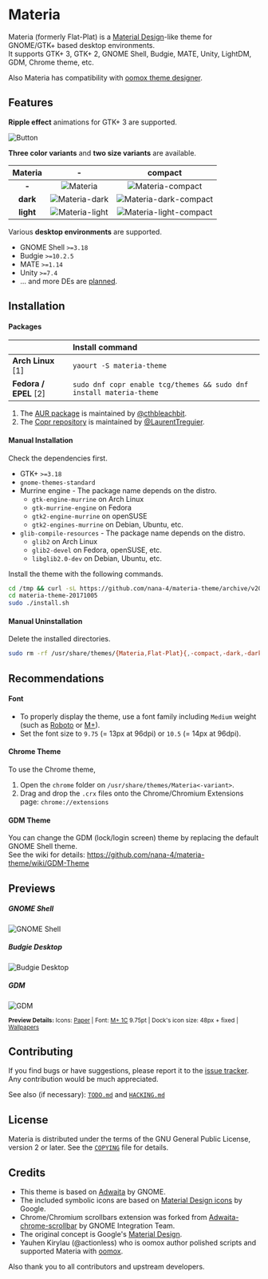 # Materia

Materia (formerly Flat-Plat) is a [Material Design](https://material.io)-like theme for GNOME/GTK+ based desktop environments.  
It supports GTK+ 3, GTK+ 2, GNOME Shell, Budgie, MATE, Unity, LightDM, GDM, Chrome theme, etc.

Also Materia has compatibility with [oomox theme designer](https://github.com/actionless/oomox).

## Features

**Ripple effect** animations for GTK+ 3 are supported.

![Button](../images/Button.gif?raw=true)

**Three color variants** and **two size variants** are available.

| **Materia** | **-** | **compact** |
|:-:|:-:|:-:|
| **-** | ![Materia](../images/Materia.png?raw=true) | ![Materia-compact](../images/Materia-compact.png?raw=true) |
| **dark** | ![Materia-dark](../images/Materia-dark.png?raw=true) | ![Materia-dark-compact](../images/Materia-dark-compact.png?raw=true) |
| **light** | ![Materia-light](../images/Materia-light.png?raw=true) | ![Materia-light-compact](../images/Materia-light-compact.png?raw=true) |

Various **desktop environments** are supported.

- GNOME Shell `>=3.18`
- Budgie `>=10.2.5`
- MATE `>=1.14`
- Unity `>=7.4`
- ... and more DEs are [planned](TODO.md#supports).

## Installation

#### Packages

|| **Install command** |
|:-|:-|
| **Arch Linux** [1] | `yaourt -S materia-theme` |
| **Fedora / EPEL** [2] | `sudo dnf copr enable tcg/themes && sudo dnf install materia-theme` |

1. The [AUR package](https://aur.archlinux.org/packages/materia-theme/) is maintained by [@cthbleachbit](https://github.com/cthbleachbit).
2. The [Copr repository](https://copr.fedorainfracloud.org/coprs/tcg/themes/) is maintained by [@LaurentTreguier](https://github.com/LaurentTreguier).

#### Manual Installation

Check the dependencies first.

- GTK+ `>=3.18`
- `gnome-themes-standard`
- Murrine engine - The package name depends on the distro.
  - `gtk-engine-murrine` on Arch Linux
  - `gtk-murrine-engine` on Fedora
  - `gtk2-engine-murrine` on openSUSE
  - `gtk2-engines-murrine` on Debian, Ubuntu, etc.
- `glib-compile-resources` - The package name depends on the distro.
  - `glib2` on Arch Linux
  - `glib2-devel` on Fedora, openSUSE, etc.
  - `libglib2.0-dev` on Debian, Ubuntu, etc.

Install the theme with the following commands.

```sh
cd /tmp && curl -sL https://github.com/nana-4/materia-theme/archive/v20171005.tar.gz | tar xz
cd materia-theme-20171005
sudo ./install.sh
```

#### Manual Uninstallation

Delete the installed directories.

```sh
sudo rm -rf /usr/share/themes/{Materia,Flat-Plat}{,-compact,-dark,-dark-compact,-light,-light-compact}
```

## Recommendations

#### Font

- To properly display the theme, use a font family including `Medium` weight (such as [Roboto](https://github.com/google/roboto) or [M+](https://mplus-fonts.osdn.jp)).
- Set the font size to `9.75` (= 13px at 96dpi) or `10.5` (= 14px at 96dpi).

#### Chrome Theme

To use the Chrome theme,

1. Open the `chrome` folder on `/usr/share/themes/Materia<-variant>`.
2. Drag and drop the `.crx` files onto the Chrome/Chromium Extensions page: `chrome://extensions`

#### GDM Theme

You can change the GDM (lock/login screen) theme by replacing the default GNOME Shell theme.  
See the wiki for details: https://github.com/nana-4/materia-theme/wiki/GDM-Theme

## Previews

##### GNOME Shell
![GNOME Shell](../images/gnome.png?raw=true)

##### Budgie Desktop
![Budgie Desktop](../images/budgie.png?raw=true)

##### GDM
![GDM](../images/gdm-unlock.png?raw=true)

<sub>**Preview Details:** Icons: [Paper](https://github.com/snwh/paper-icon-theme) | Font: [M+ 1C](https://mplus-fonts.osdn.jp) 9.75pt | Dock's icon size: 48px + fixed | [Wallpapers](https://imgur.com/a/v2Ovx)</sub>

## Contributing

If you find bugs or have suggestions, please report it to the [issue tracker](https://github.com/nana-4/materia-theme/issues). Any contribution would be much appreciated.

See also (if necessary): [`TODO.md`](TODO.md) and [`HACKING.md`](HACKING.md)

## License

Materia is distributed under the terms of the GNU General Public License, version 2 or later. See the [`COPYING`](COPYING) file for details.

## Credits

- This theme is based on [Adwaita](HACKING.md#upstream-theme-sources) by GNOME.
- The included symbolic icons are based on [Material Design icons](https://github.com/google/material-design-icons) by Google.
- Chrome/Chromium scrollbars extension was forked from [Adwaita-chrome-scrollbar](https://github.com/gnome-integration-team/chrome-gnome-scrollbar) by GNOME Integration Team.
- The original concept is Google's [Material Design](https://material.io).
- Yauhen Kirylau (@actionless) who is oomox author polished scripts and supported Materia with [oomox](https://github.com/actionless/oomox).

Also thank you to all contributors and upstream developers.
